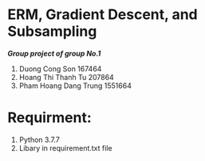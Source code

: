 # ERM, Gradient Descent, and Subsampling
***Group project of group No.1***
<br>
1. Duong Cong Son 167464  
2. Hoang Thi Thanh Tu 207864  
3. Pham Hoang Dang Trung 1551664  

# Requirment:
1. Python 3.7.7
2. Libary in requirement.txt file
